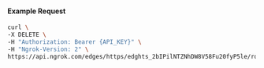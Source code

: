 <!-- Code generated for API Clients. DO NOT EDIT. -->

#### Example Request

```bash
curl \
-X DELETE \
-H "Authorization: Bearer {API_KEY}" \
-H "Ngrok-Version: 2" \
https://api.ngrok.com/edges/https/edghts_2bIPilNTZNhDW8V58Fu20fyP5le/routes/edghtsrt_2bIPimK5A2tL1v5uizJkP195Qpp/policies
```
